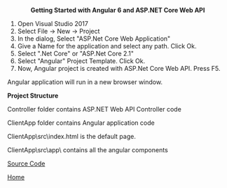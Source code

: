 <p style="text-align: center;"><strong>Getting Started with Angular 6 and ASP.NET Core Web API</strong></p>
<ol>
<li>Open Visual Studio 2017</li>
<li>Select File -&gt; New -&gt; Project</li>
<li>In the dialog, Select "ASP.Net Core Web Application"</li>
<li>Give a Name for the application and select any path. Click Ok.</li>
<li>Select ".Net Core" or "ASP.Net Core 2.1"</li>
<li>Select "Angular" Project Template. Click Ok.</li>
<li>Now, Angular project is created with ASP.Net Core Web API. Press F5.</li>
</ol>
<p>Angular application will run in a new browser window.</p>

<p><strong>Project Structure</strong></p>
<p>Controller folder contains ASP.NET Web API Controller code</p>
<p>ClientApp folder contains Angular application code</p>
<p>ClientApp\src\index.html is the default page.&nbsp;</p>
<p>ClientApp\src\app\ contains all the angular components&nbsp;</p>

<a href="https://github.com/ibabuashok/FrontEnd/tree/master/src/angular/tutorial/angular-getting-started-with-asp.net-core-webapi/Solution" target="_blank">Source Code</a>

<a href="../../">Home</a>


